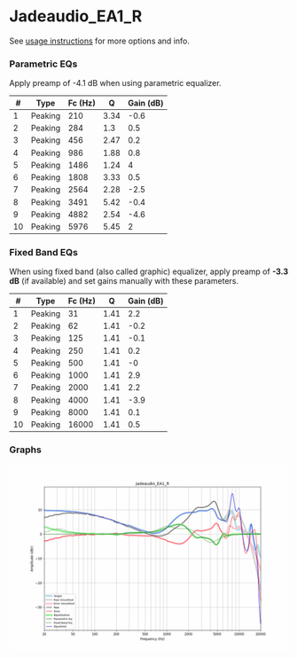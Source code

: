 # Jadeaudio_EA1_R
See [usage instructions](https://github.com/jaakkopasanen/AutoEq#usage) for more options and info.

### Parametric EQs
Apply preamp of -4.1 dB when using parametric equalizer.

|   # | Type    |   Fc (Hz) |    Q |   Gain (dB) |
|-----|---------|-----------|------|-------------|
|   1 | Peaking |       210 | 3.34 |        -0.6 |
|   2 | Peaking |       284 | 1.3  |         0.5 |
|   3 | Peaking |       456 | 2.47 |         0.2 |
|   4 | Peaking |       986 | 1.88 |         0.8 |
|   5 | Peaking |      1486 | 1.24 |         4   |
|   6 | Peaking |      1808 | 3.33 |         0.5 |
|   7 | Peaking |      2564 | 2.28 |        -2.5 |
|   8 | Peaking |      3491 | 5.42 |        -0.4 |
|   9 | Peaking |      4882 | 2.54 |        -4.6 |
|  10 | Peaking |      5976 | 5.45 |         2   |

### Fixed Band EQs
When using fixed band (also called graphic) equalizer, apply preamp of **-3.3 dB** (if available) and set gains manually with these parameters.

|   # | Type    |   Fc (Hz) |    Q |   Gain (dB) |
|-----|---------|-----------|------|-------------|
|   1 | Peaking |        31 | 1.41 |         2.2 |
|   2 | Peaking |        62 | 1.41 |        -0.2 |
|   3 | Peaking |       125 | 1.41 |        -0.1 |
|   4 | Peaking |       250 | 1.41 |         0.2 |
|   5 | Peaking |       500 | 1.41 |        -0   |
|   6 | Peaking |      1000 | 1.41 |         2.9 |
|   7 | Peaking |      2000 | 1.41 |         2.2 |
|   8 | Peaking |      4000 | 1.41 |        -3.9 |
|   9 | Peaking |      8000 | 1.41 |         0.1 |
|  10 | Peaking |     16000 | 1.41 |         0.5 |

### Graphs
![](./Jadeaudio_EA1_R.png)
